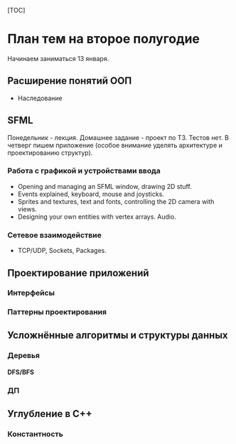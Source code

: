 [TOC]

#	План тем на второе полугодие

Начинаем заниматься 13 января.
##	Расширение понятий ООП
-	Наследование

##	SFML
Понедельник - лекция. Домашнее задание - проект по ТЗ. Тестов нет. В четверг пишем приложение (особое внимание уделять архитектуре и проектированию структур).
###	Работа с графикой и устройствами ввода
-	Opening and managing an SFML window, drawing 2D stuff.
-	Events explained, keyboard, mouse and joysticks.	
-	Sprites and textures, text and fonts, controlling the 2D camera with views.
-	Designing your own entities with vertex arrays. Audio.
###	Сетевое взаимодействие
-	TCP/UDP, Sockets, Packages.
	
##	Проектирование приложений
### Интерфейсы 
### Паттерны проектирования

##	Усложнённые алгоритмы и структуры данных
###	Деревья
#### DFS/BFS
###	ДП

##	Углубление в С++
###	Константность